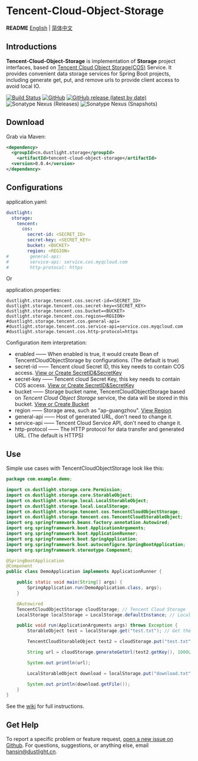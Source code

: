# Tencent-Cloud-Object-Storage
**README** [English](README.md) | [简体中文](README_ZH.md)

## Introductions
**Tencent-Cloud-Object-Storage** is implementation of **Storage** project interfaces, based on [Tencent Cloud Object Storage(COS)](https://cloud.tencent.com/product/cos) Service.
It provides convenient data storage services for Spring Boot projects, including generate get, put, and remove urls to provide client access to avoid local IO.

[![Build Status](https://travis-ci.org/dustlight-cn/storage.svg?branch=main)](https://travis-ci.org/dustlight-cn/storage) 
[![GitHub](https://img.shields.io/github/license/dustlight-cn/storage)](LICENSE)
[![GitHub release (latest by date)](https://img.shields.io/github/v/release/dustlight-cn/storage)](https://github.com/dustlight-cn/storage/releases)
![Sonatype Nexus (Releases)](https://img.shields.io/nexus/r/cn.dustlight.storage/tencent-cloud-object-storage?server=https%3A%2F%2Foss.sonatype.org)
![Sonatype Nexus (Snapshots)](https://img.shields.io/nexus/s/cn.dustlight.storage/tencent-cloud-object-storage?server=https%3A%2F%2Foss.sonatype.org)

## Download
Grab via Maven:
```xml
<dependency>
  <groupId>cn.dustlight.storage</groupId>
    <artifactId>tencent-cloud-object-storage</artifactId>
  <version>0.0.4</version>
</dependency>
```

## Configurations
application.yaml:
```yaml
dustlight:
  storage:
    tencent:
      cos:
        secret-id: <SECRET_ID>
        secret-key: <SECRET_KEY>
        bucket: <BUCKET>
        region: <REGION>
#        general-api: 
#        service-api: service.cos.myqcloud.com
#        http-protocol: https
```

Or

application.properties: 
```properties
dustlight.storage.tencent.cos.secret-id=<SECRET_ID>
dustlight.storage.tencent.cos.secret-key=<SECRET_KEY>
dustlight.storage.tencent.cos.bucket=<BUCKET>
dustlight.storage.tencent.cos.region=<REGION>
#dustlight.storage.tencent.cos.general-api=
#dustlight.storage.tencent.cos.service-api=service.cos.myqcloud.com
#dustlight.storage.tencent.cos.http-protocol=https
```

Configuration item interpretation:
* enabled —— When enabled is true, it would create Bean of TencentCloudObjectStorage by configurations. (The default is true)
* secret-id —— Tencent cloud Secret ID, this key needs to contain COS access. [View or Create SecretID&SecretKey](https://console.cloud.tencent.com/cam/capi)
* secret-key —— Tencent cloud Secret Key, this key needs to contain COS access. [View or Create SecretID&SecretKey](https://console.cloud.tencent.com/cam/capi)
* bucket —— Storage bucket name, TencentCloudObjectStorage based on *Tencent Cloud Object Storage* service, the data will be stored in this bucket. [View or Create Bucket](https://console.cloud.tencent.com/cos5/bucket)
* region —— Storage area, such as "ap-guangzhou". [View Region](https://console.cloud.tencent.com/cos5/bucket)
* general-api —— Host of generated URL, don't need to change it.
* service-api —— Tencent Cloud Service API, don't need to change it.
* http-protocol —— The HTTP protocol for data transfer and generated URL. (The default is HTTPS)

## Use
Simple use cases with TencentCloudObjectStorage look like this:
```java
package com.example.demo;

import cn.dustlight.storage.core.Permission;
import cn.dustlight.storage.core.StorableObject;
import cn.dustlight.storage.local.LocalStorableObject;
import cn.dustlight.storage.local.LocalStorage;
import cn.dustlight.storage.tencent.cos.TencentCloudObjectStorage;
import cn.dustlight.storage.tencent.cos.TencentCloudStorableObject;
import org.springframework.beans.factory.annotation.Autowired;
import org.springframework.boot.ApplicationArguments;
import org.springframework.boot.ApplicationRunner;
import org.springframework.boot.SpringApplication;
import org.springframework.boot.autoconfigure.SpringBootApplication;
import org.springframework.stereotype.Component;

@SpringBootApplication
@Component
public class DemoApplication implements ApplicationRunner {

    public static void main(String[] args) {
        SpringApplication.run(DemoApplication.class, args);
    }

    @Autowired
    TencentCloudObjectStorage cloudStorage; // Tencent Cloud Storage
    LocalStorage localStorage = LocalStorage.defaultInstance; // Local Storage, the root path of defaultInstance is './'

    public void run(ApplicationArguments args) throws Exception {
        StorableObject test = localStorage.get("test.txt"); // Get the local object

        TencentCloudStorableObject test2 = cloudStorage.put("test.txt", test); // Copy to cloud storage

        String url = cloudStorage.generateGetUrl(test2.getKey(), 1000L * 60 * 5); // Generate a URL expired at 5 min later

        System.out.println(url);

        LocalStorableObject download = localStorage.put("download.txt", test2, Permission.PUBLIC); // Download from cloud storage to local storage

        System.out.println(download.getFile());
    }
}
```

See the [wiki](https://github.com/dustlight-cn/storage/wiki) for full instructions.

## Get Help
To report a specific problem or feature request, [open a new issue on Github](https://github.com/dustlight-cn/storage/issues/new).
For questions, suggestions, or anything else, email [hansin@dustlight.cn](mailto:hansin@dustlight.cn).